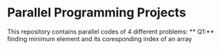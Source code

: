 # Parallel Programming Projects
This repository contains parallel codes of 4 different problems:
** Q1:** finding minimum element and its coresponding index of an array 
